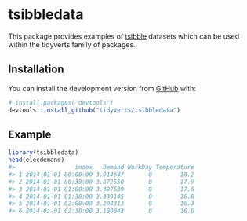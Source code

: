 
<!-- README.md is generated from README.Rmd. Please edit that file -->
tsibbledata
===========

This package provides examples of [tsibble](https://github.com/tidyverts/tsibble) datasets which can be used within the tidyverts family of packages.

Installation
------------

You can install the development version from [GitHub](https://github.com/) with:

``` r
# install.packages("devtools")
devtools::install_github("tidyverts/tsibbledata")
```

Example
-------

``` r
library(tsibbledata)
head(elecdemand)
#>                 index   Demand WorkDay Temperature
#> 1 2014-01-01 00:00:00 3.914647       0        18.2
#> 2 2014-01-01 00:30:00 3.672550       0        17.9
#> 3 2014-01-01 01:00:00 3.497539       0        17.6
#> 4 2014-01-01 01:30:00 3.339145       0        16.8
#> 5 2014-01-01 02:00:00 3.204313       0        16.3
#> 6 2014-01-01 02:30:00 3.100043       0        16.6
```
